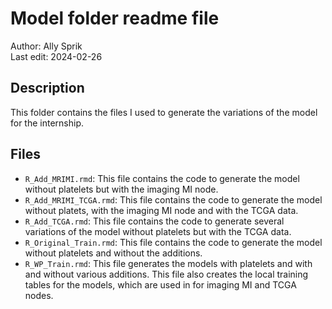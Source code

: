 # Model folder readme file
Author: Ally Sprik \
Last edit: 2024-02-26

## Description
This  folder contains the files I used to generate the variations of the model for the internship. 

## Files
- `R_Add_MRIMI.rmd`: This file contains the code to generate the model without platelets but with the imaging MI node.
- `R_Add_MRIMI_TCGA.rmd`: This file contains the code to generate the model without platets, with the imaging MI node and with the TCGA data.
- `R_Add_TCGA.rmd`: This file contains the code to generate several variations of the model without platelets but with the TCGA data.
- `R_Original_Train.rmd`: This file contains the code to generate the model without platelets and without the additions.
- `R_WP_Train.rmd`: This file generates the models with platelets and with and without various additions. This file also creates the local training tables for the models, which are used in for imaging MI and TCGA nodes.